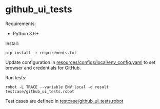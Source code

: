 # github_ui_tests

Requirements:

- Python 3.6+

Install:

```
pip install -r requirements.txt
```

Update configuration in [resources/configs/local/env_config.yaml](resources/configs/local/env_config.yaml) 
to set browser and credentials for GitHub.

Run tests:

```
robot -L TRACE --variable ENV:local -d result testcase/github_ui_tests.robot
```

Test cases are defined in [testcase/github_ui_tests.robot](testcase/github_ui_tests.robot)